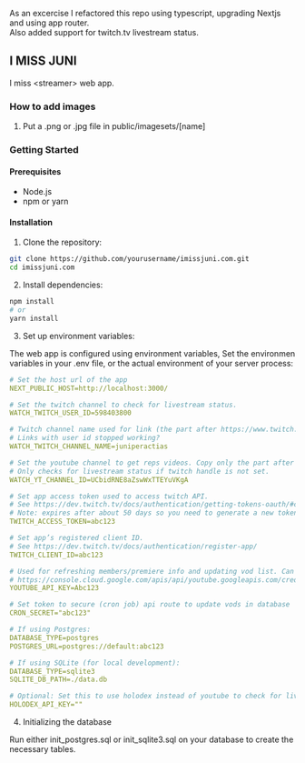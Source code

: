 As an excercise I refactored this repo using typescript, upgrading Nextjs and using app router.  
Also added support for twitch.tv livestream status.

## I MISS JUNI

I miss \<streamer\> web app.

### How to add images

1. Put a .png or .jpg file in public/imagesets/[name]

### Getting Started

#### Prerequisites

- Node.js
- npm or yarn

#### Installation

1. Clone the repository:

```bash
git clone https://github.com/yourusername/imissjuni.com.git
cd imissjuni.com
```

2. Install dependencies:

```bash
npm install
# or
yarn install
```

3. Set up environment variables:

The web app is configured using environment variables,
Set the environmen variables in your .env file, or the actual environment of your server process:

```yaml
# Set the host url of the app
NEXT_PUBLIC_HOST=http://localhost:3000/

# Set the twitch channel to check for livestream status.
WATCH_TWITCH_USER_ID=598403800

# Twitch channel name used for link (the part after https://www.twitch.tv/)
# Links with user id stopped working?
WATCH_TWITCH_CHANNEL_NAME=juniperactias

# Set the youtube channel to get reps videos. Copy only the part after /channel/ in the URL.
# Only checks for livestream status if twitch handle is not set.
WATCH_YT_CHANNEL_ID=UCbidRNE8aZswWxTTEYuVKgA

# Set app access token used to access twitch API.
# See https://dev.twitch.tv/docs/authentication/getting-tokens-oauth/#client-credentials-grant-flow
# Note: expires after about 50 days so you need to generate a new token
TWITCH_ACCESS_TOKEN=abc123

# Set app’s registered client ID.
# See https://dev.twitch.tv/docs/authentication/register-app/
TWITCH_CLIENT_ID=abc123

# Used for refreshing members/premiere info and updating vod list. Can be created for free at
# https://console.cloud.google.com/apis/api/youtube.googleapis.com/credentials (Google account required)
YOUTUBE_API_KEY=Abc123

# Set token to secure (cron job) api route to update vods in database
CRON_SECRET="abc123"

# If using Postgres:
DATABASE_TYPE=postgres
POSTGRES_URL=postgres://default:abc123

# If using SQLite (for local development):
DATABASE_TYPE=sqlite3
SQLITE_DB_PATH=./data.db

# Optional: Set this to use holodex instead of youtube to check for livestream status.
HOLODEX_API_KEY=""

```

4. Initializing the database

Run either init_postgres.sql or init_sqlite3.sql on your database to create the necessary tables.
